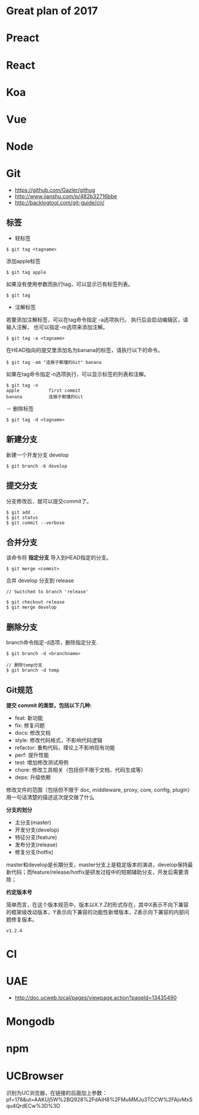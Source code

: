 # Great plan of 2017

# Preact
# React
# Koa
# Vue
# Node
# Git
  - https://github.com/Gazler/githug
  - http://www.jianshu.com/p/482b32716bbe
  - http://backlogtool.com/git-guide/cn/


## 标签
  - 轻标签

  ```
  $ git tag <tagname>
  ```

  添加apple标签

  ```
  $ git tag apple
  ```
  如果没有使用参数而执行tag，可以显示已有标签列表。

  ```
  $ git tag
  ```
  - 注解标签

  若要添加注解标签，可以在tag命令指定 -a选项执行。
  执行后会启动编辑区，请输入注解，
  也可以指定-m选项来添加注解。
  ```
  $ git tag -a <tagname>
  ```

  在HEAD指向的提交里添加名为banana的标签，请执行以下的命令。

  ```
  $ git tag -am "连猴子都懂的Git" banana
  ```

  如果在tag命令指定-n选项执行，可以显示标签的列表和注解。

  ```
  $ git tag -n
  apple           first commit
  banana          连猴子都懂的Git
  ```

  － 删除标签
  
  ```
  $ git tag -d <tagname>
  ```

## 新建分支

  新建一个开发分支 develop
  ```
  $ git branch -b develop
  ```

## 提交分支

  分支修改后，就可以提交commit了。
  ```
  $ git add .
  $ git status
  $ git commit --verbose
  ```

## 合并分支

  该命令将 **指定分支** 导入到HEAD指定的分支。
  ```
  $ git merge <commit>
  ```

  合并 develop 分支到 release
  ```
  // Switched to branch 'release'
  
  $ git checkout release
  $ git merge develop
  ```

## 删除分支

  branch命令指定-d选项，删除指定分支.
  ```
  $ git branch -d <branchname>

  // 删除temp分支
  $ git branch -d temp
  ```

## Git规范

  **提交 commit 的类型，包括以下几种:**

  - feat: 新功能
  - fix: 修复问题
  - docs: 修改文档
  - style: 修改代码格式，不影响代码逻辑
  - refactor: 重构代码，理论上不影响现有功能
  - perf: 提升性能
  - test: 增加修改测试用例
  - chore: 修改工具相关（包括但不限于文档、代码生成等）
  - deps: 升级依赖

  修改文件的范围（包括但不限于 doc, middleware, proxy, core, config, plugin）
  用一句话清楚的描述这次提交做了什么
  
  **分支的划分**

  - 主分支(master)
  - 开发分支(develop)
  - 特征分支(feature)
  - 发布分支(release)
  - 修复分支(hotfix)

  master和develop是长期分支，master分支上是稳定版本的演进，develop保持最新代码；而feature/release/hotfix是研发过程中的短期辅助分支，开发后需要清除；

  **约定版本号**

  简单而言，在这个版本规范中，版本以X.Y.Z的形式存在，其中X表示不向下兼容的框架级改动版本，Y表示向下兼容的功能性新增版本，Z表示向下兼容的内部问题修复版本。

  ```
  v1.2.4
  ```


# CI
# UAE
  - http://doc.ucweb.local/pages/viewpage.action?pageId=13435490

# Mongodb

# npm

# UCBrowser
  识别为UC浏览器，在链接的后面加上参数：
  pf=178&ut=AAKUj5W%2BQ928%2FdAiH8%2FMuMMJu3TCCW%2FAjvMxSqu4QrdECw%3D%3D